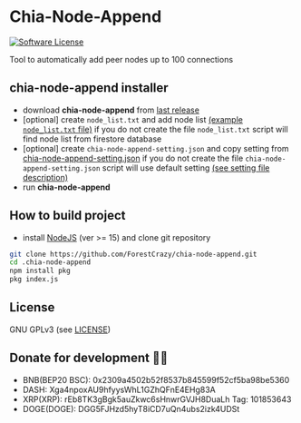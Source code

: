 # Chia-Node-Append
[![Software License](https://img.shields.io/badge/license-GPL--3.0-brightgreen.svg?style=flat-square)](LICENSE)

Tool to automatically add peer nodes up to 100 connections

## chia-node-append installer
* download **chia-node-append** from [last release](https://github.com/ForestCrazy/chia-node-append/releases/tag/v1.2.0)
* [optional] create `node_list.txt` and add node list [(example `node_list.txt` file)](https://github.com/ForestCrazy/chia-node-append/blob/master/node_list.txt) if you do not create the file `node_list.txt` script will find node list from firestore database
* [optional] create `chia-node-append-setting.json` and copy setting from [chia-node-append-setting.json](https://github.com/ForestCrazy/chia-node-append/blob/master/chia-node-append-setting.json) if you do not create the file `chia-node-append-setting.json` script will use default setting  [(see setting file description)](https://github.com/ForestCrazy/chia-node-append/blob/master/CONFIG.md)
* run **chia-node-append**

## How to build project

* install [NodeJS](https://nodejs.org/en/) (ver >= 15) and clone git repository

```bash
git clone https://github.com/ForestCrazy/chia-node-append.git
cd .chia-node-append
npm install pkg
pkg index.js
```

## License
GNU GPLv3 (see [LICENSE](https://github.com/ForestCrazy/chia-node-append/blob/master/LICENSE))

## Donate for development 🥺🥺
* BNB(BEP20 BSC): 0x2309a4502b52f8537b845599f52cf5ba98be5360
* DASH: Xga4npoxAU9hfyysWhL1GZhQFnE4EHg83A
* XRP(XRP): rEb8TK3gBgk5auZkwc6sHnwrGVJH8DuaLh Tag: 101853643
* DOGE(DOGE): DGG5FJHzd5hyT8iCD7uQn4ubs2izk4UDSt
